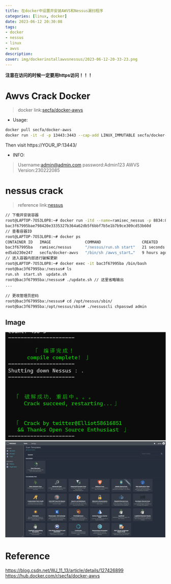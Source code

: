 ```yaml
---
title: 在docker中设置并安装AWVS和Nessus漏扫程序
categories: [linux, docker]
date: 2023-06-12 20:30:08
tags:
- docker
- nessus
- linux
- awvs
description:
cover: img/dockerinstallawvsnessus/2023-06-12-20-33-23.png
---
```

**注意在访问的时候一定要用https访问！！！**
# Awvs Crack Docker
> docker link:[secfa/docker-awvs](https://hub.docker.com/r/secfa/docker-awvs)
* Usage:
```bash
docker pull secfa/docker-awvs
docker run -it -d -p 13443:3443 --cap-add LINUX_IMMUTABLE secfa/docker-awvs
```
Then visit https://YOUR_IP:13443/
* INFO:
> Username:admin@admin.com
> password:Admin123
> AWVS Version:230222085
# nessus crack
> reference link:[nessus](https://blog.csdn.net/WJ_11_13/article/details/127426899)
```bash
// 下载并安装容器
root@LAPTOP-7O53L0P8:~# docker run -itd --name=ramisec_nessus -p 8834:8834 ramisec/nessus
bac3f67995bae798420e3335327b364a62db5f6bbf7b5e1b7b9ce309cd53b60d
// 查看容器ID
root@LAPTOP-7O53L0P8:~# docker ps
CONTAINER ID   IMAGE               COMMAND                  CREATED          STATUS             PORTS                                         NAMES
bac3f67995ba   ramisec/nessus      "/nessus/run.sh start"   21 seconds ago   Up 19 seconds      0.0.0.0:8834->8834/tcp, :::8834->8834/tcp     ramisec_nessus
ed5ab230e247   secfa/docker-awvs   "/bin/sh /awvs_start…"   9 hours ago      Up About an hour   0.0.0.0:13443->3443/tcp, :::13443->3443/tcp   awvs
// 进入容器内部进行破解更新
root@LAPTOP-7O53L0P8:~# docker exec -it bac3f67995ba /bin/bash
root@bac3f67995ba:/nessus# ls
run.sh  start.sh  update.sh
root@bac3f67995ba:/nessus# ./update.sh // 这里省略输出
...

// 更改管理员密码
root@bac3f67995ba:/nessus# cd /opt/nessus/sbin/
root@bac3f67995ba:/opt/nessus/sbin# ./nessuscli chpasswd admin
```
## Image
![](img/dockerinstallawvsnessus/2023-06-12-20-51-07.png)
![](img/dockerinstallawvsnessus/2023-06-12-20-51-37.png)
# Reference
https://blog.csdn.net/WJ_11_13/article/details/127426899
https://hub.docker.com/r/secfa/docker-awvs


